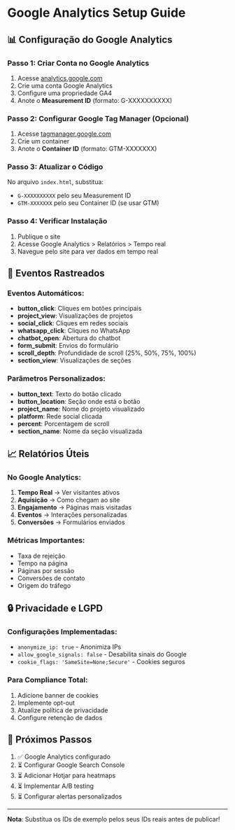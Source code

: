 # Google Analytics Setup Guide

## 📊 Configuração do Google Analytics

### Passo 1: Criar Conta no Google Analytics
1. Acesse [analytics.google.com](https://analytics.google.com)
2. Crie uma conta Google Analytics
3. Configure uma propriedade GA4
4. Anote o **Measurement ID** (formato: G-XXXXXXXXXX)

### Passo 2: Configurar Google Tag Manager (Opcional)
1. Acesse [tagmanager.google.com](https://tagmanager.google.com)
2. Crie um container
3. Anote o **Container ID** (formato: GTM-XXXXXXX)

### Passo 3: Atualizar o Código
No arquivo `index.html`, substitua:
- `G-XXXXXXXXXX` pelo seu Measurement ID
- `GTM-XXXXXXX` pelo seu Container ID (se usar GTM)

### Passo 4: Verificar Instalação
1. Publique o site
2. Acesse Google Analytics > Relatórios > Tempo real
3. Navegue pelo site para ver dados em tempo real

## 🎯 Eventos Rastreados

### Eventos Automáticos:
- **button_click**: Cliques em botões principais
- **project_view**: Visualizações de projetos
- **social_click**: Cliques em redes sociais
- **whatsapp_click**: Cliques no WhatsApp
- **chatbot_open**: Abertura do chatbot
- **form_submit**: Envios do formulário
- **scroll_depth**: Profundidade de scroll (25%, 50%, 75%, 100%)
- **section_view**: Visualizações de seções

### Parâmetros Personalizados:
- **button_text**: Texto do botão clicado
- **button_location**: Seção onde está o botão
- **project_name**: Nome do projeto visualizado
- **platform**: Rede social clicada
- **percent**: Porcentagem de scroll
- **section_name**: Nome da seção visualizada

## 📈 Relatórios Úteis

### No Google Analytics:
1. **Tempo Real** → Ver visitantes ativos
2. **Aquisição** → Como chegam ao site
3. **Engajamento** → Páginas mais visitadas
4. **Eventos** → Interações personalizadas
5. **Conversões** → Formulários enviados

### Métricas Importantes:
- Taxa de rejeição
- Tempo na página
- Páginas por sessão
- Conversões de contato
- Origem do tráfego

## 🔒 Privacidade e LGPD

### Configurações Implementadas:
- `anonymize_ip: true` - Anonimiza IPs
- `allow_google_signals: false` - Desabilita sinais do Google
- `cookie_flags: 'SameSite=None;Secure'` - Cookies seguros

### Para Compliance Total:
1. Adicione banner de cookies
2. Implemente opt-out
3. Atualize política de privacidade
4. Configure retenção de dados

## 🚀 Próximos Passos

1. ✅ Google Analytics configurado
2. ⏳ Configurar Google Search Console
3. ⏳ Adicionar Hotjar para heatmaps
4. ⏳ Implementar A/B testing
5. ⏳ Configurar alertas personalizados

---

**Nota**: Substitua os IDs de exemplo pelos seus IDs reais antes de publicar!